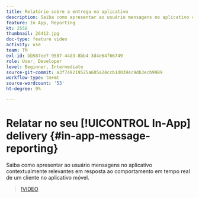 ```yaml
---
title: Relatório sobre a entrega no aplicativo
description: Saiba como apresentar ao usuário mensagens no aplicativo contextualmente relevantes em resposta ao comportamento em tempo real de um cliente no aplicativo móvel.
feature: In App, Reporting
kt: 2558
thumbnail: 26412.jpg
doc-type: feature video
activity: use
team: TM
exl-id: bb587ee7-9587-44d3-8bb4-3d4e64f66749
role: User, Developer
level: Beginner, Intermediate
source-git-commit: a3f749219525a605a24ccb1d0394c9db3ecb9989
workflow-type: tm+mt
source-wordcount: '53'
ht-degree: 9%

---
```


# Relatar no seu [!UICONTROL In-App] delivery {#in-app-message-reporting}

Saiba como apresentar ao usuário mensagens no aplicativo contextualmente relevantes em resposta ao comportamento em tempo real de um cliente no aplicativo móvel.

>[!VIDEO](https://video.tv.adobe.com/v/26412?quality=12&learn=on)
